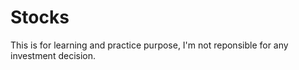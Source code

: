 # Stocks
This is for learning and practice purpose, I'm not reponsible for any investment decision.
